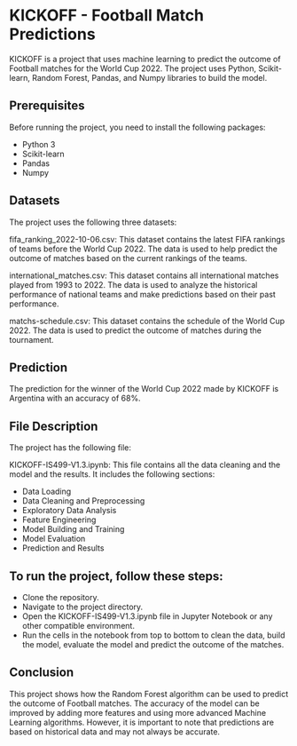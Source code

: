 # KICKOFF - Football Match Predictions

KICKOFF is a project that uses machine learning to predict the outcome of Football matches for the World Cup 2022. The project uses Python, Scikit-learn, Random Forest, Pandas, and Numpy libraries to build the model.

## Prerequisites
Before running the project, you need to install the following packages:
* Python 3
* Scikit-learn
* Pandas
* Numpy


## Datasets
The project uses the following three datasets:

fifa_ranking_2022-10-06.csv: This dataset contains the latest FIFA rankings of teams before the World Cup 2022. The data is used to help predict the outcome of matches based on the current rankings of the teams.

international_matches.csv: This dataset contains all international matches played from 1993 to 2022. The data is used to analyze the historical performance of national teams and make predictions based on their past performance.

matchs-schedule.csv: This dataset contains the schedule of the World Cup 2022. The data is used to predict the outcome of matches during the tournament.

## Prediction
The prediction for the winner of the World Cup 2022 made by KICKOFF is Argentina with an accuracy of 68%.

## File Description
The project has the following file:

KICKOFF-IS499-V1.3.ipynb: This file contains all the data cleaning and the model and the results. It includes the following sections:
* Data Loading
* Data Cleaning and Preprocessing
* Exploratory Data Analysis
* Feature Engineering
* Model Building and Training
* Model Evaluation
* Prediction and Results

## To run the project, follow these steps:

* Clone the repository.
* Navigate to the project directory.
* Open the KICKOFF-IS499-V1.3.ipynb file in Jupyter Notebook or any other compatible environment.
* Run the cells in the notebook from top to bottom to clean the data, build the model, evaluate the model and predict the outcome of the matches.

## Conclusion
This project shows how the Random Forest algorithm can be used to predict the outcome of Football matches. The accuracy of the model can be improved by adding more features and using more advanced Machine Learning algorithms. However, it is important to note that predictions are based on historical data and may not always be accurate.








